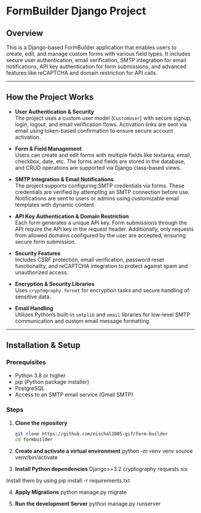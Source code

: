 # FormBuilder Django Project

## Overview

This is a Django-based FormBuilder application that enables users to create, edit, and manage custom forms with various field types. It includes secure user authentication, email verification, SMTP integration for email notifications, API key authentication for form submissions, and advanced features like reCAPTCHA and domain restriction for API calls.

---

## How the Project Works

- **User Authentication & Security**  
  The project uses a custom user model (`CustomUser`) with secure signup, login, logout, and email verification flows. Activation links are sent via email using token-based confirmation to ensure secure account activation.

- **Form & Field Management**  
  Users can create and edit forms with multiple fields like textarea, email, checkbox, date, etc. The forms and fields are stored in the database, and CRUD operations are supported via Django class-based views.

- **SMTP Integration & Email Notifications**  
  The project supports configuring SMTP credentials via forms. These credentials are verified by attempting an SMTP connection before use. Notifications are sent to users or admins using customizable email templates with dynamic content.

- **API Key Authentication & Domain Restriction**  
  Each form generates a unique API key. Form submissions through the API require the API key in the request header. Additionally, only requests from allowed domains configured by the user are accepted, ensuring secure form submission.

- **Security Features**  
  Includes CSRF protection, email verification, password reset functionality, and reCAPTCHA integration to protect against spam and unauthorized access.

- **Encryption & Security Libraries**  
  Uses `cryptography.fernet` for encryption tasks and secure handling of sensitive data.

- **Email Handling**  
  Utilizes Python’s built-in `smtplib` and `email` libraries for low-level SMTP communication and custom email message formatting.

---

## Installation & Setup

### Prerequisites

- Python 3.8 or higher
- pip (Python package installer)
- PostgreSQL
- Access to an SMTP email service (Gmail SMTP)

### Steps

1. **Clone the repository**

   ```bash
   git clone https://github.com/nischal2005-gif/form-builder
   cd formbuilder

2. **Create and activate a virtual environment**
   python -m venv venv
source venv/bin/activate   

3. **Install Python dependencies**
Django>=3.2
cryptography
requests
six

Install them by using pip install -r requirements.txt

4. **Apply Migrations**
python manage.py migrate

5. **Run the development Server**
python manage.py runserver 
